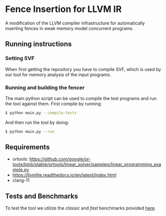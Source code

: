 # Fence Insertion for LLVM IR

A modification of the LLVM compiler infrastructure for automatically inserting fences in weak memory model concurrent programs.

## Running instructions

### Setting SVF

When first getting the repository you have to compile SVF, which is used 
by our tool for memory analysis of the input programs.



### Running and building the fencer
The main python script can be used to compile the test programs and run the tool against them. First compile by running:
```bash
$ python main.py --compile-tests
```
And then run the tool by doing:
```bash
$ python main.py --run
```




## Requirements 
- ortools: https://github.com/google/or-tools/blob/stable/ortools/linear_solver/samples/linear_programming_example.py
- https://llvmlite.readthedocs.io/en/latest/index.html
- clang-11

## Tests and Benchmarks 
To test the tool we utilize the *classic* and *fast* benchmarks provided [here](http://www.cprover.org/wmm/musketeer/).
